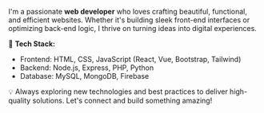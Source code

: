 

I'm a passionate **web developer** who loves crafting beautiful, functional, and efficient websites. Whether it's building sleek front-end interfaces or optimizing back-end logic, I thrive on turning ideas into digital experiences.  

🚀 **Tech Stack:**  
- Frontend: HTML, CSS, JavaScript (React, Vue, Bootstrap, Tailwind)  
- Backend: Node.js, Express, PHP, Python  
- Database: MySQL, MongoDB, Firebase  

💡 Always exploring new technologies and best practices to deliver high-quality solutions. Let's connect and build something amazing!  

